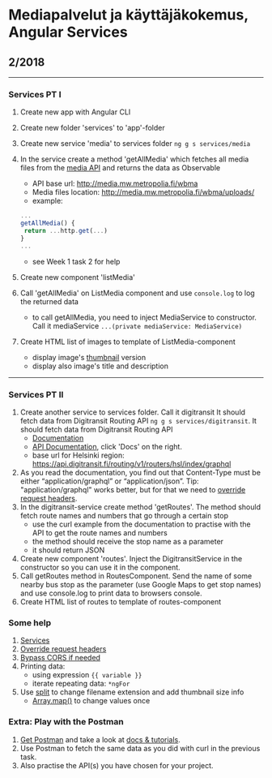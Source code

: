 # Mediapalvelut ja käyttäjäkokemus, Angular Services


## 2/2018

---

### Services PT I

1. Create new app with Angular CLI
2. Create new folder 'services' to 'app'-folder
3. Create new service 'media' to services folder ```ng g s services/media```
4. In the service create a method 'getAllMedia' which fetches all media files from the [media API](http://media.mw.metropolia.fi/wbma/docs/#api-Media-GetMediaFiles) and returns the data as Observable
    * API base url: http://media.mw.metropolia.fi/wbma
    * Media files location: http://media.mw.metropolia.fi/wbma/uploads/
    * example: 
    ```javascript
    ...
    getAllMedia() {    
     return ...http.get(...)
    }
    ...
    ```
    * see Week 1 task 2 for help
5. Create new component 'listMedia' 
6. Call 'getAllMedia' on ListMedia component and use ```console.log``` to log the returned data 
    - to call getAllMedia, you need to inject MediaService to constructor. Call it mediaService ```...(private mediaService: MediaService)```
    
7. Create HTML list of images to template of ListMedia-component
    - display image's [thumbnail](http://media.mw.metropolia.fi/wbma/docs/#api-Media-GetFile) version
    - display also image's title and description

---


### Services PT II

1. Create another service to services folder. Call it digitransit It should fetch data from Digitransit Routing API `ng g s services/digitransit`.  It should fetch data from Digitransit Routing API
    - [Documentation](https://digitransit.fi/en/developers/apis/1-routing-api/)
    - [API Documentation](https://api.digitransit.fi/graphiql/hsl), click 'Docs' on the right.
    - base url for Helsinki region: https://api.digitransit.fi/routing/v1/routers/hsl/index/graphql
2. As you read the documentation, you find out that Content-Type must be either “application/graphql” or “application/json”. Tip: "application/graphql" works better, but for that we need to [override request headers](https://angular.io/guide/http#headers).
3. In the digitransit-service create method 'getRoutes'. The method should fetch route names and numbers that go through a certain stop
    - use the curl example from the documentation to practise with the API to get the route names and numbers
    - the method should receive the stop name as a parameter
    - it should return JSON
4. Create new component 'routes'. Inject the DigitransitService in the constructor so you can use it in the component.
5. Call getRoutes method in RoutesComponent. Send the name of some nearby bus stop as the parameter (use Google Maps to get stop names) and use console.log to print data to browsers console.
6. Create HTML list of routes to template of routes-component

### Some help

1. [Services](https://angular.io/tutorial/toh-pt4) 
2. [Override request headers](https://angular.io/guide/http#headers)
3. [Bypass CORS if needed](https://www.thepolyglotdeveloper.com/2014/08/bypass-cors-errors-testing-apis-locally/)
4. Printing data:
    - using expression ```{{ variable }}```
    - iterate repeating data: ```*ngFor```
5. Use [split](https://developer.mozilla.org/en-US/docs/Web/JavaScript/Reference/Global_Objects/String/split) to change filename extension and add thumbnail size info
    - [Array.map()](https://developer.mozilla.org/en-US/docs/Web/JavaScript/Reference/Global_Objects/Array/map) to change values once

    
### Extra: Play with the Postman
1. [Get Postman](https://www.getpostman.com/) and take a look at [docs & tutorials](https://www.getpostman.com/docs/).
2. Use Postman to fetch the same data as you did with curl in the previous task.
3. Also practise the API(s) you have chosen for your project.
